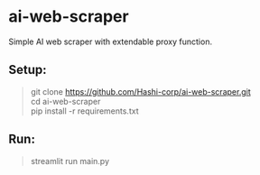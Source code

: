 # ai-web-scraper  
Simple AI web scraper with extendable proxy function.  

## Setup:  
> git clone https://github.com/Hashi-corp/ai-web-scraper.git  
> cd ai-web-scraper   
> pip install -r requirements.txt  
  
## Run:  
> streamlit run main.py  
